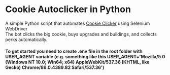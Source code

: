 # Cookie Autoclicker in Python<br>
A simple Python script that automates [Cookie Clicker](https://ozh.github.io/cookieclicker/) using Selenium WebDriver<br>
The bot clicks the big cookie, buys upgrades and buildings, and collects perks automatically.

#### To get started you need to create .env file in the root folder with USER_AGENT variable (e.g. something like this USER_AGENT='Mozilla/5.0 (Windows NT 10.0; Win64; x64) AppleWebKit/537.36 (KHTML, like Gecko) Chrome/89.0.4389.82 Safari/537.36')
